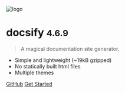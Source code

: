 ![logo](_https://imgur.com/a/rHHZp)

# docsify <small>4.6.9</small>

> A magical documentation site generator.

* Simple and lightweight (~19kB gzipped)
* No statically built html files
* Multiple themes

[GitHub](https://github.com/QingWei-Li/docsify/)
[Get Started](#docsify)
